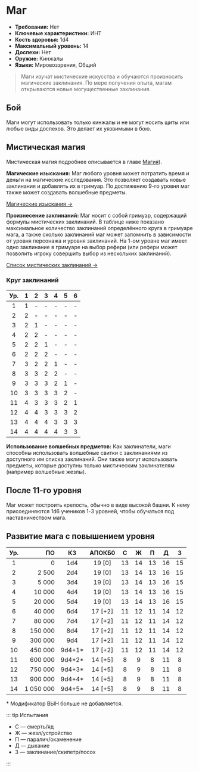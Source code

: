 # Маг

-   **Требования:** Нет
-   **Ключевые характеристики:** ИНТ
-   **Кость здоровья:** 1d4
-   **Максимальный уровень:** 14
-   **Доспехи:** Нет
-   **Оружие:** Кинжалы
-   **Языки:** Мировоззрения, Общий

> Маги изучат мистические искусства и обучаются произносить магические заклинания. По мере получения опыта, магам открываются новые могущественные заклинания.

## Бой

Маги могут использовать только кинжалы и не могут носить щиты или любые виды доспехов. Это делает их уязвимыми в бою.

## Мистическая магия

Мистическая магия подробнее описывается в главе [Магия](../../magic/magic/spells#мистическая-магия)).

**Магические изыскания:** Маг любого уровня может потратить время и деньги на магические исследования. Это позволяет создавать новые заклинания и добавлять их в гримуар. По достижению 9-го уровня маг также может создавать волшебные предметы.

[Магические изыскания ->](../../magic/magic/magical-research)

**Произнесение заклинаний:** Маг носит с собой гримуар, содержащий формулы мистических заклинаний. В таблице ниже показано максимальное количество заклинаний определённого круга в гримуаре мага, а также сколько заклинаний маг может запомнить в зависимости от уровня персонажа и уровня заклинаний. На 1-ом уровне маг имеет одно заклинание в гримуаре на выбор рефери (или рефери может позволить игроку совершить выбор из нескольких заклинаний).

[Список мистических заклинаний ->](../../magic/arcane/arcane-spells)

### Круг заклинаний

| Ур. |  1  |  2  |  3  |  4  |  5  |  6  |
| :-: | :-: | :-: | :-: | :-: | :-: | :-: |
|  1  |  1  |  -  |  -  |  -  |  -  |  -  |
|  2  |  2  |  -  |  -  |  -  |  -  |  -  |
|  3  |  2  |  1  |  -  |  -  |  -  |  -  |
|  4  |  2  |  2  |  -  |  -  |  -  |  -  |
|  5  |  2  |  2  |  1  |  -  |  -  |  -  |
|  6  |  2  |  2  |  2  |  -  |  -  |  -  |
|  7  |  3  |  2  |  2  |  1  |  -  |  -  |
|  8  |  3  |  3  |  2  |  2  |  -  |  -  |
|  9  |  3  |  3  |  3  |  2  |  1  |  -  |
| 10  |  3  |  3  |  3  |  3  |  2  |  -  |
| 11  |  4  |  3  |  3  |  3  |  2  |  1  |
| 12  |  4  |  4  |  3  |  3  |  3  |  2  |
| 13  |  4  |  4  |  4  |  3  |  3  |  3  |
| 14  |  4  |  4  |  4  |  4  |  3  |  3  |

**Использование волшебных предметов:** Как заклинатели, маги способны использовать волшебные свитки с заклинаниями из доступного им списка заклинаний. Они также могут использовать предметы, которые доступны только мистическим заклинателям (например волшебные жезлы).

## После 11-го уровня

Маг может построить крепость, обычно в виде высокой башни. К нему присоединяются 1d6 учеников 1-3 уровней, чтобы обучаться под наставничеством мага.

## Развитие мага с повышением уровня

| Ур. |        ПО |   КЗ    | АПОКБ0  |  C  |  Ж  |  П  |  Д  |  З  |
| :-: | --------: | :-----: | :-----: | :-: | :-: | :-: | :-: | :-: |
|  1  |         0 |   1d4   | 19 [0]  | 13  | 14  | 13  | 16  | 15  |
|  2  |     2 500 |   2d4   | 19 [0]  | 13  | 14  | 13  | 16  | 15  |
|  3  |     5 000 |   3d4   | 19 [0]  | 13  | 14  | 13  | 16  | 15  |
|  4  |    10 000 |   4d4   | 19 [0]  | 13  | 14  | 13  | 16  | 15  |
|  5  |    20 000 |   5d4   | 19 [0]  | 13  | 14  | 13  | 16  | 15  |
|  6  |    40 000 |   6d4   | 17 [+2] | 11  | 12  | 11  | 14  | 12  |
|  7  |    80 000 |   7d4   | 17 [+2] | 11  | 12  | 11  | 14  | 12  |
|  8  |   150 000 |   8d4   | 17 [+2] | 11  | 12  | 11  | 14  | 12  |
|  9  |   300 000 |   9d4   | 17 [+2] | 11  | 12  | 11  | 14  | 12  |
| 10  |   450 000 | 9d4+1\* | 17 [+2] | 11  | 12  | 11  | 14  | 12  |
| 11  |   600 000 | 9d4+2\* | 14 [+5] |  8  |  9  |  8  | 11  |  8  |
| 12  |   750 000 | 9d4+3\* | 14 [+5] |  8  |  9  |  8  | 11  |  8  |
| 13  |   900 000 | 9d4+4\* | 14 [+5] |  8  |  9  |  8  | 11  |  8  |
| 14  | 1 050 000 | 9d4+5\* | 14 [+5] |  8  |  9  |  8  | 11  |  8  |

\* Модификатор ВЫН больше не добавляется.

::: tip Испытания

-   С — смерть/яд
-   Ж — жезл/устройство
-   П — паралич/окаменение
-   Д — дыхание
-   З — заклинание/скипетр/посох

:::
